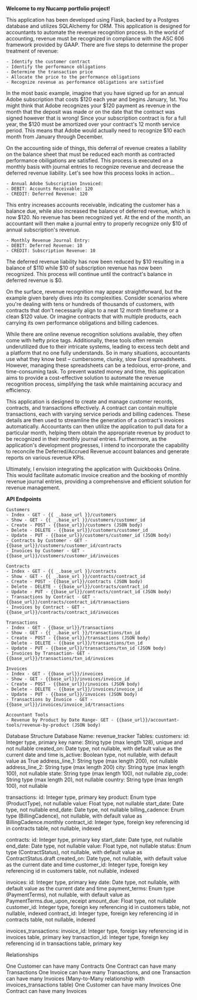 **Welcome to my Nucamp portfolio project!**

This application has been developed using Flask, backed by a Postgres database and utilizes SQLAlchemy for ORM. This application is designed for accountants to automate the revenue recognition process. In the world of accounting, revenue must be recognized in compliance with the ASC 606 framework provided by GAAP. There are five steps to determine the proper treatment of revenue:

    - Identify the customer contract
    - Identify the performance obligations
    - Determine the transaction price
    - Allocate the price to the performance obligations
    - Recognize revenue as performance obligations are satisfied

In the most basic example, imagine that you have signed up for an annual Adobe subscription that costs $120 each year and begins January, 1st. You might think that Adobe recognizes your $120 payment as revenue in the month that the deposit was made or on the date that the contract was signed however that is wrong! Since your subscription contract is for a full year, the $120 must be amortized over your contract's 12 month service period. This means that Adobe would actually need to recognize $10 each month from January through December.

On the accounting side of things, this deferral of revenue creates a liability on the balance sheet that must be reduced each month as contracted performance obiligations are satisfied. This process is executed on a monthly basis with journal entries to recognize revenue and decrease the deferred revenue liability. Let's see how this process looks in action...

    - Annual Adobe Subscription Invoiced:
    - DEBIT: Accounts Receivable: 120
    - CREDIT: Deferred Revenue: 120

This entry increases accounts receivable, indicating the customer has a balance due, while also increased the balance of deferred revenue, which is now $120. No revenue has been recognized yet. At the end of the month, an accountant will then make a journal entry to properly recognize only $10 of annual subscription's revenue.

    - Monthly Revenue Journal Entry:
    - DEBIT: Deferred Revenue: 10
    - CREDIT: Subscription Revenue: 10

The deferred revenue liability has now been reduced by $10 resulting in a balance of $110 while $10 of subscription revenue has now been recognized. This process will continue until the contract's balance in deferred revenue is $0.

On the surface, revenue recognition may appear straightforward, but the example given barely dives into its complexities. Consider scenarios where you're dealing with tens or hundreds of thousands of customers, with contracts that don't necessarily align to a neat 12 month timeframe or a clean $120 value. Or imagine contracts that with multiple products, each carrying its own performance obligations and billing cadences.

While there are online revenue recognition solutions available, they often come with hefty price tags. Additionally, these tools often remain underutilized due to their intricate systems, leading to excess tech debt and a platform that no one fully understands. So in many situations, accountants use what they know best – cumbersome, clunky, slow Excel spreadsheets. However, managing these spreadsheets can be a tedoious, error-prone, and time-consuming task. To prevent wasted money and time, this application aims to provide a cost-effective solution to automate the revenue recognition process, simplifying the task while maintaining accuracy and efficiency.

This application is designed to create and manage customer records, contracts, and transactions effectively. A contract can contain multiple transactions, each with varying service periods and billing cadences. These details are then used to streamline the generation of a contract's invoices automatically. Accountants can then utilize the application to pull data for a particular month, helping them obtain the appropriate revenue by product to be recognized in their monthly journal entries. Furthermore, as the application's development progresses, I intend to incorporate the capability to reconcile the Deferred/Accrued Revenue account balances and generate reports on various revenue KPIs.

Ultimately, I envision integrating the application with Quickbooks Online. This would facilitate automatic invoice creation and the booking of monthly revenue journal entries, providing a comprehensive and efficient solution for revenue management.

**API Endpoints**

    Customers
    - Index - GET - {{ _.base_url }}/customers
    - Show - GET - {{ _.base_url }}/customers/customer_id
    - Create - POST - {{base_url}}/customers (JSON body)
    - Delete - DELETE - {{base_url}}/customers/customer_id
    - Update - PUT - {{base_url}}/customers/customer_id (JSON body)
    - Contracts by Customer - GET - {{base_url}}/customers/customer_id/contracts
    - Invoices by Customer - GET - {{base_url}}/customers/customer_id/invoices

    Contracts
    - Index - GET - {{ _.base_url }}/contracts
    - Show - GET - {{ _.base_url }}/contracts/contract_id
    - Create - POST - {{base_url}}/contracts (JSON body)
    - Delete - DELETE - {{base_url}}/contracts/contract_id
    - Update - PUT - {{base_url}}/contracts/contract_id (JSON body)
    - Transactions by Contract - GET - {{base_url}}/contracts/contract_id/transactions
    - Invoices by Contract - GET - {{base_url}}/contracts/contract_id/invoices

    Transactions
    - Index - GET - {{base_url}}/transactions
    - Show - GET - {{ _.base_url }}/transactions/txn_id
    - Create - POST - {{base_url}}/transactions (JSON body)
    - Delete - DELETE - {{base_url}}/transactions/txn_id
    - Update - PUT - {{base_url}}/transactions/txn_id (JSON body)
    - Invoices by Transaction- GET - {{base_url}}/transactions/txn_id/invoices

    Invoices
    - Index - GET - {{base_url}}/invoices
    - Show - GET - {{base_url}}/invoices/invoice_id
    - Create - POST - {{base_url}}/invoices (JSON body)
    - Delete - DELETE - {{base_url}}/invoices/invoice_id
    - Update - PUT - {{base_url}}/invoices (JSON body)
    - Transactions by Invoice - GET - {{base_url}}/invoices/invoice_id/transactions

    Accountant Tools
    - Revenue by Product by Date Range- GET - {{base_url}}/accountant-tools/revenue-by-product (JSON body)

Database Structure
Database Name: revenue_tracker
Tables:
customers:
id: Integer type, primary key
name: String type (max length 128), unique and not nullable
created_on: Date type, not nullable, with default value as the current date and time
is_active: Boolean type, not nullable, with default value as True
address_line_1: String type (max length 200), not nullable
address_line_2: String type (max length 200)
city: String type (max length 100), not nullable
state: String type (max length 100), not nullable
zip_code: String type (max length 20), not nullable
country: String type (max length 100), not nullable

transactions:
id: Integer type, primary key
product: Enum type (ProductType), not nullable
value: Float type, not nullable
start_date: Date type, not nullable
end_date: Date type, not nullable
billing_cadence: Enum type (BillingCadence), not nullable, with default value as BillingCadence.monthly
contract_id: Integer type, foreign key referencing id in contracts table, not nullable, indexed

contracts:
id: Integer type, primary key
start_date: Date type, not nullable
end_date: Date type, not nullable
value: Float type, not nullable
status: Enum type (ContractStatus), not nullable, with default value as ContractStatus.draft
created_on: Date type, not nullable, with default value as the current date and time
customer_id: Integer type, foreign key referencing id in customers table, not nullable, indexed

invoices:
id: Integer type, primary key
date: Date type, not nullable, with default value as the current date and time
payment_terms: Enum type (PaymentTerms), not nullable, with default value as PaymentTerms.due_upon_receipt
amount_due: Float type, not nullable
customer_id: Integer type, foreign key referencing id in customers table, not nullable, indexed
contract_id: Integer type, foreign key referencing id in contracts table, not nullable, indexed

invoices_transactions:
invoice_id: Integer type, foreign key referencing id in invoices table, primary key
transaction_id: Integer type, foreign key referencing id in transactions table, primary key

Relationships

One Customer can have many Contracts
One Contract can have many Transactions
One Invoice can have many Transactions, and one Transaction can have many Invoices (Many-to-Many relationship with invoices_transactions table)
One Customer can have many Invoices
One Contract can have many Invoices
